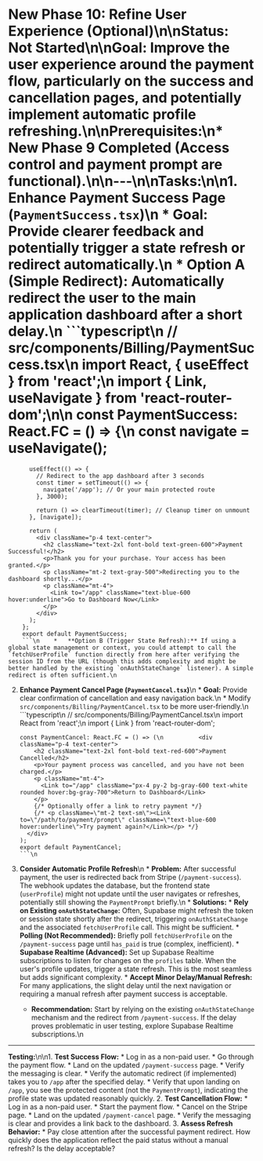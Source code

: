 # New Phase 10: Refine User Experience (Optional)\n\n**Status: Not Started**\n\n**Goal:** Improve the user experience around the payment flow, particularly on the success and cancellation pages, and potentially implement automatic profile refreshing.\n\n**Prerequisites:**\n*   New Phase 9 Completed (Access control and payment prompt are functional).\n\n---\n\n**Tasks:**\n\n1.  **Enhance Payment Success Page (`PaymentSuccess.tsx`)**\n    *   **Goal:** Provide clearer feedback and potentially trigger a state refresh or redirect automatically.\n    *   **Option A (Simple Redirect):** Automatically redirect the user to the main application dashboard after a short delay.\n        ```typescript\n        // src/components/Billing/PaymentSuccess.tsx\n        import React, { useEffect } from 'react';\n        import { Link, useNavigate } from 'react-router-dom';\n\n        const PaymentSuccess: React.FC = () => {\n          const navigate = useNavigate();

          useEffect(() => {
            // Redirect to the app dashboard after 3 seconds
            const timer = setTimeout(() => {
              navigate('/app'); // Or your main protected route
            }, 3000);

            return () => clearTimeout(timer); // Cleanup timer on unmount
          }, [navigate]);

          return (
            <div className="p-4 text-center">
              <h2 className="text-2xl font-bold text-green-600">Payment Successful!</h2>
              <p>Thank you for your purchase. Your access has been granted.</p>
              <p className="mt-2 text-gray-500">Redirecting you to the dashboard shortly...</p>
              <p className="mt-4">
                <Link to="/app" className="text-blue-600 hover:underline">Go to Dashboard Now</Link>
              </p>
            </div>
          );
        };
        export default PaymentSuccess;
        ```\n    *   **Option B (Trigger State Refresh):** If using a global state management or context, you could attempt to call the `fetchUserProfile` function directly from here after verifying the session ID from the URL (though this adds complexity and might be better handled by the existing `onAuthStateChange` listener). A simple redirect is often sufficient.\n
2.  **Enhance Payment Cancel Page (`PaymentCancel.tsx`)**\n    *   **Goal:** Provide clear confirmation of cancellation and easy navigation back.\n    *   Modify `src/components/Billing/PaymentCancel.tsx` to be more user-friendly.\n        ```typescript\n        // src/components/Billing/PaymentCancel.tsx\n        import React from 'react';\n        import { Link } from 'react-router-dom';

        const PaymentCancel: React.FC = () => (\n          <div className="p-4 text-center">
            <h2 className="text-2xl font-bold text-red-600">Payment Cancelled</h2>
            <p>Your payment process was cancelled, and you have not been charged.</p>
            <p className="mt-4">
              <Link to="/app" className="px-4 py-2 bg-gray-600 text-white rounded hover:bg-gray-700">Return to Dashboard</Link>
            </p>
            {/* Optionally offer a link to retry payment */}
            {/* <p className=\"mt-2 text-sm\"><Link to=\"/path/to/payment/prompt\" className=\"text-blue-600 hover:underline\">Try payment again?</Link></p> */}
          </div>
        );
        export default PaymentCancel;
        ```\n
3.  **Consider Automatic Profile Refresh**\n    *   **Problem:** After successful payment, the user is redirected back from Stripe (`/payment-success`). The webhook updates the database, but the frontend state (`userProfile`) might not update until the user navigates or refreshes, potentially still showing the `PaymentPrompt` briefly.\n    *   **Solutions:**
        *   **Rely on Existing `onAuthStateChange`:** Often, Supabase might refresh the token or session state shortly after the redirect, triggering `onAuthStateChange` and the associated `fetchUserProfile` call. This might be sufficient.
        *   **Polling (Not Recommended):** Briefly poll `fetchUserProfile` on the `/payment-success` page until `has_paid` is true (complex, inefficient).
        *   **Supabase Realtime (Advanced):** Set up Supabase Realtime subscriptions to listen for changes on the `profiles` table. When the user's profile updates, trigger a state refresh. This is the most seamless but adds significant complexity.
        *   **Accept Minor Delay/Manual Refresh:** For many applications, the slight delay until the next navigation or requiring a manual refresh after payment success is acceptable.
    *   **Recommendation:** Start by relying on the existing `onAuthStateChange` mechanism and the redirect from `/payment-success`. If the delay proves problematic in user testing, explore Supabase Realtime subscriptions.\n
---

**Testing:**\n\n1.  **Test Success Flow:**
    *   Log in as a non-paid user.
    *   Go through the payment flow.
    *   Land on the updated `/payment-success` page.
    *   Verify the messaging is clear.
    *   Verify the automatic redirect (if implemented) takes you to `/app` after the specified delay.
    *   Verify that upon landing on `/app`, you see the protected content (not the `PaymentPrompt`), indicating the profile state was updated reasonably quickly.
2.  **Test Cancellation Flow:**
    *   Log in as a non-paid user.
    *   Start the payment flow.
    *   Cancel on the Stripe page.
    *   Land on the updated `/payment-cancel` page.
    *   Verify the messaging is clear and provides a link back to the dashboard.
3.  **Assess Refresh Behavior:**
    *   Pay close attention after the successful payment redirect. How quickly does the application reflect the paid status without a manual refresh? Is the delay acceptable? 